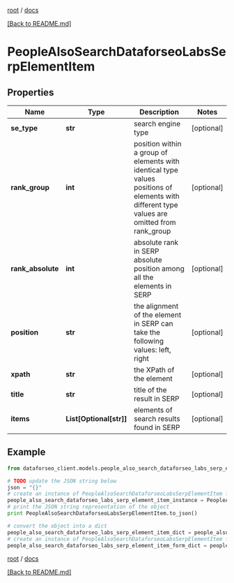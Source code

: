[root](./../ "root") / [docs](./ "docs")

[[Back to README.md]](./../README.md "[Back to README.md]")

# PeopleAlsoSearchDataforseoLabsSerpElementItem

## Properties

Name | Type | Description | Notes
------------ | ------------- | ------------- | -------------
**se_type** | **str** | search engine type | [optional]
**rank_group** | **int** | position within a group of elements with identical type values positions of elements with different type values are omitted from rank_group | [optional]
**rank_absolute** | **int** | absolute rank in SERP absolute position among all the elements in SERP | [optional]
**position** | **str** | the alignment of the element in SERP can take the following values: left, right | [optional]
**xpath** | **str** | the XPath of the element | [optional]
**title** | **str** | title of the result in SERP | [optional]
**items** | **List[Optional[str]]** | elements of search results found in SERP | [optional]

## Example

```python
from dataforseo_client.models.people_also_search_dataforseo_labs_serp_element_item import PeopleAlsoSearchDataforseoLabsSerpElementItem

# TODO update the JSON string below
json = "{}"
# create an instance of PeopleAlsoSearchDataforseoLabsSerpElementItem from a JSON string
people_also_search_dataforseo_labs_serp_element_item_instance = PeopleAlsoSearchDataforseoLabsSerpElementItem.from_json(json)
# print the JSON string representation of the object
print PeopleAlsoSearchDataforseoLabsSerpElementItem.to_json()

# convert the object into a dict
people_also_search_dataforseo_labs_serp_element_item_dict = people_also_search_dataforseo_labs_serp_element_item_instance.to_dict()
# create an instance of PeopleAlsoSearchDataforseoLabsSerpElementItem from a dict
people_also_search_dataforseo_labs_serp_element_item_form_dict = people_also_search_dataforseo_labs_serp_element_item.from_dict(people_also_search_dataforseo_labs_serp_element_item_dict)
```

  

[root](./../ "root") / [docs](./ "docs")

[[Back to README.md]](./../README.md "[Back to README.md]")